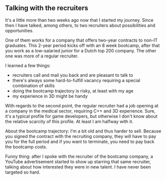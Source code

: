 ## Talking with the recruiters

It's a little more than two weeks ago now that I started my journey. Since then I have talked, among others, to two recruiters about possibilities and opportunities. 

One of them works for a company that offers two-year contracts to non-IT graduates. This 2-year period kicks off with an 8 week bootcamp, after that you work as a low-salaried junior for a Dutch top 200 company. The other one was more of a regular recruiter.

I learned a few things:
- recruiters call and mail you back and are pleasant to talk to
- there's always some hard-to-fulfill vacancy requiring a special combination of skills
- doing the bootcamp trajectory is risky, at least with my age
- my experience in 3D might be handy

With regards to the second point, the regular recruiter had a job opening at a company in the medical sector, requiring C++ and 3D experience. Sure, it's a typical profile for game developers, but otherwise I don't know about the relative scarcity of this profile. At least I am halfway with it.

About the bootcamp trajectory: I'm a bit old and thus harder to sell. Because you signed the contract with the recruiting company, they will have to pay you for the full period and if you want to terminate, you need to pay back the bootcamp costs.

Funny thing: after I spoke with the recruiter of the bootcamp company, a YouTube advertisement started to show up starring that same recruiter, talking about how interested they were in new talent. I have never been targeted so hard.


